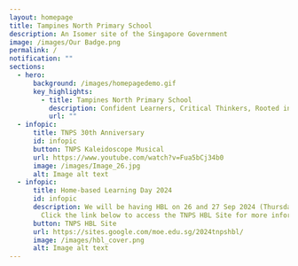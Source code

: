 ```yaml
---
layout: homepage
title: Tampines North Primary School
description: An Isomer site of the Singapore Government
image: /images/Our Badge.png
permalink: /
notification: ""
sections:
  - hero:
      background: /images/homepagedemo.gif
      key_highlights:
        - title: Tampines North Primary School
          description: Confident Learners, Critical Thinkers, Rooted in Values
          url: ""
  - infopic:
      title: TNPS 30th Anniversary
      id: infopic
      button: TNPS Kaleidoscope Musical
      url: https://www.youtube.com/watch?v=Fua5bCj34b0
      image: /images/Image_26.jpg
      alt: Image alt text
  - infopic:
      title: Home-based Learning Day 2024
      id: infopic
      description: We will be having HBL on 26 and 27 Sep 2024 (Thursday and Friday).
        Click the link below to access the TNPS HBL Site for more information!
      button: TNPS HBL Site
      url: https://sites.google.com/moe.edu.sg/2024tnpshbl/
      image: /images/hbl_cover.png
      alt: Image alt text
---
```

